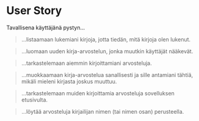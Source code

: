 # User Story

Tavallisena käyttäjänä pystyn...  

>...listaamaan lukemiani kirjoja, jotta tiedän, mitä kirjoja olen lukenut.

>...luomaan uuden kirja-arvostelun, jonka muutkin käyttäjät nääkevät.

>...tarkastelemaan aiemmin kirjoittamiani arvosteluja.

>...muokkaamaan kirja-arvostelua sanallisesti ja sille antamiani tähtiä, mikäli mieleni kirjasta joskus muuttuu. 

>...tarkastelemaan muiden kirjoittamia arvosteluja sovelluksen etusivulta. 

>...löytää arvosteluja kirjailijan nimen (tai nimen osan) perusteella.
